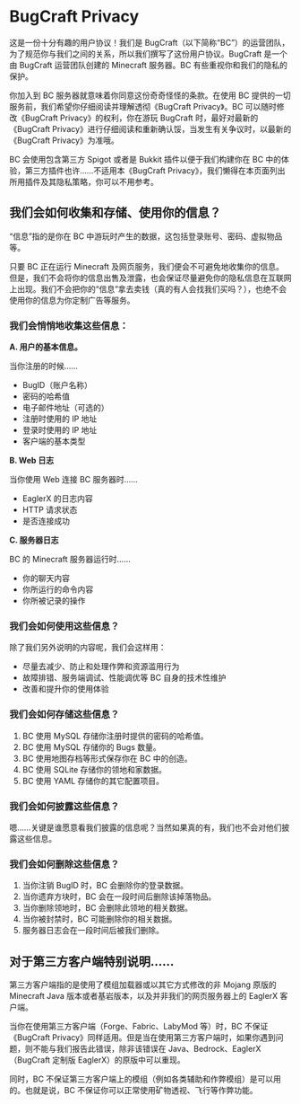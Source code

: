 # BugCraft Privacy

这是一份十分有趣的用户协议！我们是 BugCraft（以下简称“BC”）的运营团队，为了规范你与我们之间的关系，所以我们撰写了这份用户协议。BugCraft 是一个由 BugCraft 运营团队创建的 Minecraft 服务器。BC 有些重视你和我们的隐私的保护。

你加入到 BC 服务器就意味着你同意这份奇奇怪怪的条款。在使用 BC 提供的一切服务前，我们希望你仔细阅读并理解透彻《BugCraft Privacy》。BC 可以随时修改《BugCraft Privacy》的权利，你在游玩 BugCraft 时，最好对最新的《BugCraft Privacy》进行仔细阅读和重新确认馁，当发生有关争议时，以最新的《BugCraft Privacy》为准哦。

BC 会使用包含第三方 Spigot 或者是 Bukkit 插件以便于我们构建你在 BC 中的体验，第三方插件也许……不适用本《BugCraft Privacy》，我们懒得在本页面列出所用插件及其隐私策略，你可以不用参考。

## 我们会如何收集和存储、使用你的信息？

“信息”指的是你在 BC 中游玩时产生的数据，这包括登录账号、密码、虚拟物品等。

只要 BC 正在运行 Minecraft 及网页服务，我们便会不可避免地收集你的信息。但是，我们不会将你的信息出售及泄露，也会保证尽量避免你的隐私信息在互联网上出现。我们不会把你的“信息”拿去卖钱（真的有人会找我们买吗？），也绝不会使用你的信息为你定制广告等服务。

### 我们会悄悄地收集这些信息：

**A. 用户的基本信息。**

当你注册的时候……

* BugID（账户名称）
* 密码的哈希值
* 电子邮件地址（可选的）
* 注册时使用的 IP 地址
* 登录时使用的 IP 地址
* 客户端的基本类型

**B. Web 日志**

当你使用 Web 连接 BC 服务器时……

* EaglerX 的日志内容
* HTTP 请求状态
* 是否连接成功

**C. 服务器日志**

BC 的 Minecraft 服务器运行时……

* 你的聊天内容
* 你所运行的命令内容
* 你所被记录的操作

### 我们会如何使用这些信息？

除了我们另外说明的内容呢，我们会这样用：

* 尽量去减少、防止和处理作弊和资源滥用行为
* 故障排错、服务端调试、性能调优等 BC 自身的技术性维护
* 改善和提升你的使用体验

### 我们会如何存储这些信息？

1. BC 使用 MySQL 存储你注册时提供的密码的哈希值。
2. BC 使用 MySQL 存储你的 Bugs 数量。
3. BC 使用地图存档等形式保存你在 BC 中的创造。
4. BC 使用 SQLite 存储你的领地和家数据。
5. BC 使用 YAML 存储你的其它配置项目。

### 我们会如何披露这些信息？

嗯……关键是谁愿意看我们披露的信息呢？当然如果真的有，我们也不会对他们披露这些信息。

### 我们会如何删除这些信息？

1. 当你注销 BugID 时，BC 会删除你的登录数据。
2. 当你遗弃方块时，BC 会在一段时间后删除该掉落物品。
3. 当你删除领地时，BC 会删除此领地的相关数据。
4. 当你被封禁时，BC 可能删除你的相关数据。
5. 服务器日志会在一段时间后被我们删除。

## 对于第三方客户端特别说明……

第三方客户端指的是使用了模组加载器或以其它方式修改的非 Mojang 原版的 Minecraft Java 版本或者基岩版本，以及并非我们的网页服务器上的 EaglerX 客户端。

当你在使用第三方客户端（Forge、Fabric、LabyMod 等）时，BC 不保证《BugCraft Privacy》同样适用。但是当在使用第三方客户端时，如果你遇到问题，则不能与我们报告此错误，除非该错误在 Java、Bedrock、EaglerX（BugCraft 定制版 EaglerX）的原版中可以重现。

同时，BC 不保证第三方客户端上的模组（例如各类辅助和作弊模组）是可以用的。也就是说，BC 不保证你可以正常使用矿物透视、飞行等作弊功能。
